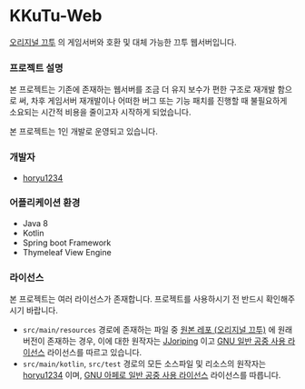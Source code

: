 # KKuTu-Web

[오리지널 끄투](https://github.com/JJoriping/KKuTu) 의 게임서버와 호환 및 대체 가능한 끄투 웹서버입니다.


### 프로젝트 설명
본 프로젝트는 기존에 존재하는 웹서버를 조금 더 유지 보수가 편한 구조로 재개발 함으로 써, 차후 게임서버 재개발이나 어떠한 버그 또는 기능 패치를 진행할 때 불필요하게 소요되는 시간적 비용을 줄이고자 시작하게 되었습니다.

본 프로젝트는 1인 개발로 운영되고 있습니다.

### 개발자
- [horyu1234](https://github.com/horyu1234)

### 어플리케이션 환경
- Java 8
- Kotlin
- Spring boot Framework
- Thymeleaf View Engine

### 라이선스
본 프로젝트는 여러 라이선스가 존재합니다. 프로젝트를 사용하시기 전 반드시 확인해주시기 바랍니다.

* `src/main/resources` 경로에 존재하는 파일 중 [원본 레포 (오리지널 끄투)](https://github.com/JJoriping/KKuTu) 에 원래 버전이 존재하는 경우, 이에 대한 원작자는 [JJoriping](https://github.com/JJoriping) 이고 [GNU 일반 공중 사용 라이선스](https://github.com/JJoriping/KKuTu/blob/master/LICENSE) 라이선스를 따르고 있습니다.
* `src/main/kotlin`, `src/test` 경로의 모든 소스파일 및 리소스의 원작자는 [horyu1234](https://github.com/horyu1234) 이며, [GNU 아페로 일반 공중 사용 라이선스](https://github.com/horyu1234/KKuTu-Web/blob/main/LICENSE) 라이선스를 따릅니다.